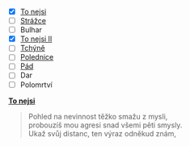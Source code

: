 
- [x] [To nejsi](tonejsi.md)
- [ ] [Strážce](strazce.md)
- [ ] Bulhar
- [x] [To nejsi II](tonejsi.md)
- [ ] [Tchýně](tchyne.md)
- [ ] [Polednice](polednice.md)
- [ ] [Pád](pad.md)
- [ ] Dar
- [ ] Polomrtví

[__To nejsi__](tonejsi.md)

>Pohled na nevinnost těžko smažu z mysli,  
probouzíš mou agresi snad všemi pěti smysly.  
Ukaž svůj distanc, ten výraz odněkud znám,
